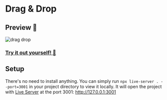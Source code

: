 # Drag & Drop

## Preview 👀
![drag drop](https://user-images.githubusercontent.com/85896378/153652427-60b3e305-a73a-44eb-a298-51b31f0615df.gif)

### [Try it out yourself! 👐](https://davidg999.github.io/drag-n-drop/)

## Setup
There's no need to install anything. You can simply run `npx live-server . --port=3001` in your project directory to view it locally.
It will open the project with [Live Server](https://www.npmjs.com/package/live-server) at the port 3001: <http://127.0.0.1:3001>

